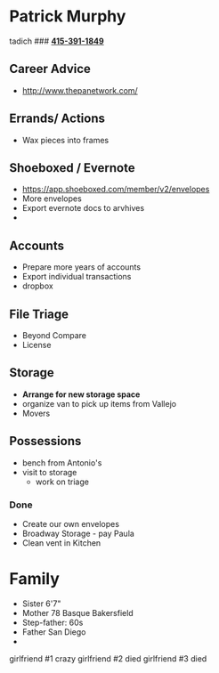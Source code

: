 # Patrick Murphy

tadich ### [**415-391-1849**](tel:4153911849)


## Career Advice

* http://www.thepanetwork.com/

## Errands/ Actions

* Wax pieces into frames


## Shoeboxed / Evernote

* https://app.shoeboxed.com/member/v2/envelopes
* More envelopes
* Export evernote docs to arvhives
* 
## Accounts
* Prepare more years of accounts
* Export individual transactions
* dropbox

## File Triage

* Beyond Compare
* License

## Storage

* **Arrange for new storage space**
* organize van to pick up items from Vallejo
* Movers

## Possessions
* bench from Antonio's 
* visit to storage
	* work on triage


### Done

* Create our own envelopes
* Broadway Storage - pay Paula
* Clean vent in Kitchen


# Family

* Sister 6'7"
* Mother 78 Basque Bakersfield
* Step-father: 60s
* Father San Diego
* 
girlfriend #1 crazy
girlfriend #2 died
girlfriend #3 died



<!--stackedit_data:
eyJoaXN0b3J5IjpbLTIzMDg5MzgyNSwtNTMxNTc5NDksNzYyNj
c2MTU1LDM2MDE0ODUzLC0yMDcyODU1NjM3LDY0MzY4OTk4NCwt
MTUwMjI4NzAwMiwyMDQwNjE3MTkwLC0yMDE3MjIxNjQ2XX0=
-->